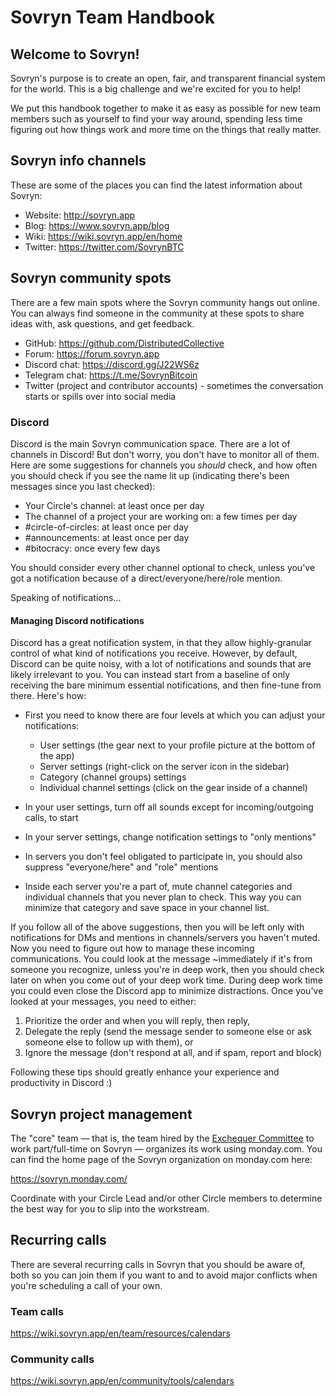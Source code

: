 # Sovryn Team Handbook

## Welcome to Sovryn!

Sovryn's purpose is to create an open, fair, and transparent financial system for the world. This is a big challenge and we're excited for you to help!

We put this handbook together to make it as easy as possible for new team members such as yourself to find your way around, spending less time figuring out how things work and more time on the things that really matter.

## Sovryn info channels

These are some of the places you can find the latest information about Sovryn:

- Website: http://sovryn.app  
- Blog: https://www.sovryn.app/blog  
- Wiki: https://wiki.sovryn.app/en/home  
- Twitter: https://twitter.com/SovrynBTC  

## Sovryn community spots

There are a few main spots where the Sovryn community hangs out online. You can always find someone in the community at these spots to share ideas with, ask questions, and get feedback.

- GitHub: https://github.com/DistributedCollective  
- Forum: https://forum.sovryn.app  
- Discord chat: https://discord.gg/J22WS6z  
- Telegram chat: https://t.me/SovrynBitcoin  
- Twitter (project and contributor accounts) - sometimes the conversation starts or spills over into social media

### Discord

Discord is the main Sovryn communication space. There are a lot of channels in Discord! But don't worry, you don't have to monitor all of them. Here are some suggestions for channels you _should_ check, and how often you should check if you see the name lit up (indicating there's been messages since you last checked):

- Your Circle's channel: at least once per day
- The channel of a project your are working on: a few times per day
- #circle-of-circles: at least once per day
- #announcements: at least once per day
- #bitocracy: once every few days

You should consider every other channel optional to check, unless you've got a notification because of a direct/everyone/here/role mention.

Speaking of notifications...

#### Managing Discord notifications

Discord has a great notification system, in that they allow highly-granular control of what kind of notifications you receive. However, by default, Discord can be quite noisy, with a lot of notifications and sounds that are likely irrelevant to you. You can instead start from a baseline of only receiving the bare minimum essential notifications, and then fine-tune from there. Here's how:

- First you need to know there are four levels at which you can adjust your notifications:
    - User settings (the gear next to your profile picture at the bottom of the app)
    - Server settings (right-click on the server icon in the sidebar)
    - Category (channel groups) settings
    - Individual channel settings (click on the gear inside of a channel)

- In your user settings, turn off all sounds except for incoming/outgoing calls, to start

- In your server settings, change notification settings to "only mentions"
-   In servers you don't feel obligated to participate in, you should also suppress "everyone/here" and "role" mentions

- Inside each server you're a part of, mute channel categories and individual channels that you never plan to check. This way you can minimize that category and save space in your channel list.

If you follow all of the above suggestions, then you will be left only with notifications for DMs and mentions in channels/servers you haven't muted. Now you need to figure out how to manage these incoming communications. You could look at the message ~immediately if it's from someone you recognize, unless you're in deep work, then you should check later on when you come out of your deep work time. During deep work time you could even close the Discord app to minimize distractions. Once you've looked at your messages, you need to either:
1) Prioritize the order and when you will reply, then reply,
2) Delegate the reply (send the message sender to someone else or ask someone else to follow up with them), or
3) Ignore the message (don't respond at all, and if spam, report and block)

Following these tips should greatly enhance your experience and productivity in Discord :)

## Sovryn project management

The "core" team — that is, the team hired by the [Exchequer Committee](https://github.com/DistributedCollective/SIPS/blob/main/SIP-0015.md) to work part/full-time on Sovryn — organizes its work using monday.com. You can find the home page of the Sovryn organization on monday.com here:

https://sovryn.monday.com/

Coordinate with your Circle Lead and/or other Circle members to determine the best way for you to slip into the workstream.

## Recurring calls

There are several recurring calls in Sovryn that you should be aware of, both so you can join them if you want to and to avoid major conflicts when you're scheduling a call of your own.

### Team calls

https://wiki.sovryn.app/en/team/resources/calendars

### Community calls

https://wiki.sovryn.app/en/community/tools/calendars
